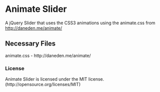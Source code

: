 
Animate Slider
==============


A jQuery Slider that uses the CSS3 animations using the animate.css from http://daneden.me/animate/

<h2>Necessary Files</h2>
animate.css - http://daneden.me/animate/ <br/>

<h3>License</h3>
Animate Slider is licensed under the MIT license. (http://opensource.org/licenses/MIT)

